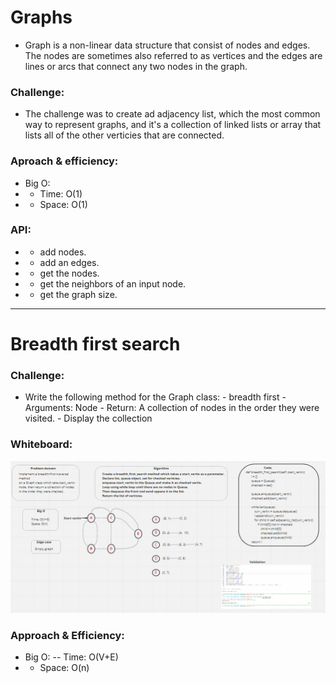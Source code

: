 # Graphs
- Graph is a non-linear data structure that consist of nodes and edges. The nodes are sometimes also referred to as vertices and the edges are lines or arcs that connect any two nodes in the graph.

### Challenge:
- The challenge was to create ad adjacency list, which the most common way to represent graphs, and it's a collection of linked lists or array that lists all of the other verticies that are connected.

### Aproach & efficiency:
- Big O:
- - Time: O(1)
- - Space: O(1)


### API:
- - add nodes.
- - add an edges.
- - get the nodes.
- - get the neighbors of an input node.
- - get the graph size.

-----------------------------------------------------------------------
# Breadth first search

### Challenge:
- Write the following method for the Graph class: - breadth first - Arguments: Node - Return: A collection of nodes in the order they were visited. - Display the collection

### Whiteboard:

![](breadth_first_search.PNG)

### Approach & Efficiency:
- Big O:
-- Time: O(V+E)
- - Space: O(n)